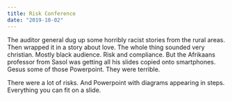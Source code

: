 ```yaml
---
title: Risk Conference
date: "2019-10-02"
---
```


The auditor general dug up some horribly racist stories from the rural areas. Then wrapped it in a story about love. The whole thing sounded very christian. Mostly black audience. Risk and compliance. But the Afrikaans professor from Sasol was getting all his slides copied onto smartphones. Gesus some of those Powerpoint. They were terrible.

There were a lot of risks. And Powerpoint with diagrams appearing in steps. Everything you can fit on a slide.
